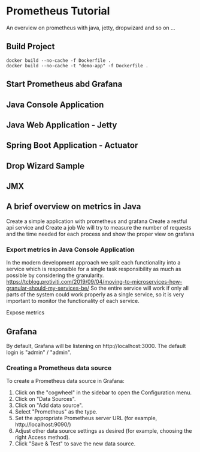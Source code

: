 # Prometheus Tutorial
An overview on prometheus with java, jetty, dropwizard and so on ...

## Build Project
```
docker build --no-cache -f Dockerfile .
docker build --no-cache -t "demo-app" -f Dockerfile .
```

## Start Prometheus abd Grafana

## Java Console Application 

## Java Web Application - Jetty

## Spring Boot Application - Actuator 

## Drop Wizard Sample 

## JMX

## A brief overview on metrics in Java

Create a simple application with prometheus and grafana
Create a restful api service and
Create a job
We will try to measure the number of requests and the time needed for each process and show the proper view on grafana

### Export metrics in Java Console Application
In the modern development approach we split each functionality into a service which is responsible for a single task responsibility as much as possible by considering the granularity.
https://tcblog.protiviti.com/2019/09/04/moving-to-microservices-how-granular-should-my-services-be/
So the entire service will work if only all parts of the system could work properly as a single service, so it is very important to monitor the functionality of each service.

Expose metrics 


## Grafana

By default, Grafana will be listening on http://localhost:3000. The default login is "admin" / "admin".

### Creating a Prometheus data source

To create a Prometheus data source in Grafana:

1. Click on the "cogwheel" in the sidebar to open the Configuration menu.
2. Click on "Data Sources".
3. Click on "Add data source".
4. Select "Prometheus" as the type.
5. Set the appropriate Prometheus server URL (for example, http://localhost:9090/)
6. Adjust other data source settings as desired (for example, choosing the right Access method).
7. Click "Save & Test" to save the new data source.

